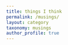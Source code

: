 ```yaml
---
title: things I think
permalink: /musings/
layout: category
taxonomy: musings
author_profile: true
---
```

